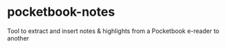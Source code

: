 # pocketbook-notes
Tool to extract and insert notes &amp; highlights from a Pocketbook e-reader to another
